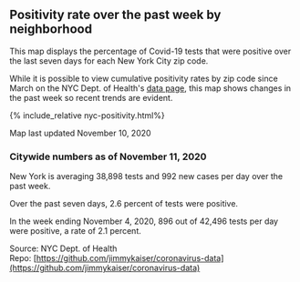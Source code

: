 
## Positivity rate over the past week by neighborhood

This map displays the percentage of Covid-19 tests that were positive over the last seven days for each New York City zip code. 

While it is possible to view cumulative positivity rates by zip code since March on the NYC Dept. of Health's [data page](https://www1.nyc.gov/site/doh/covid/covid-19-data.page), this map shows changes in the past week so recent trends are evident. 

{% include_relative nyc-positivity.html%}

Map last updated November 10, 2020

### Citywide numbers as of November 11, 2020

New York is averaging 38,898 tests and 992 new cases per day over the past week. 

Over the past seven days, 2.6 percent of tests were positive. 

In the week ending November 4, 2020, 896 out of 42,496 tests per day were positive, a rate of 2.1 percent. 

Source: NYC Dept. of Health  
Repo: [https://github.com/jimmykaiser/coronavirus-data](https://github.com/jimmykaiser/coronavirus-data)
